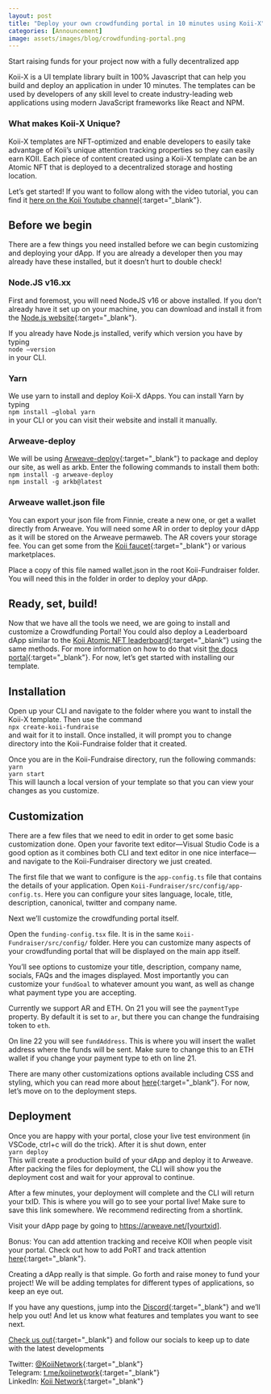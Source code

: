 ```yaml
---
layout: post
title: "Deploy your own crowdfunding portal in 10 minutes using Koii-X"
categories: [Announcement]
image: assets/images/blog/crowdfunding-portal.png
---
```


Start raising funds for your project now with a fully decentralized app

Koii-X is a UI template library built in 100% Javascript that can help you build and deploy an application in under 10 minutes. The templates can be used by developers of any skill level to create industry-leading web applications using modern JavaScript frameworks like React and NPM.

### What makes Koii-X Unique?

Koii-X templates are NFT-optimized and enable developers to easily take advantage of Koii’s unique attention tracking properties so they can easily earn KOII. Each piece of content created using a Koii-X template can be an Atomic NFT that is deployed to a decentralized storage and hosting location.

Let’s get started! If you want to follow along with the video tutorial, you can find it [here on the Koii Youtube channel](https://youtu.be/PBJDM_ZY2WI){:target="\_blank"}.

## Before we begin

There are a few things you need installed before we can begin customizing and deploying your dApp. If you are already a developer then you may already have these installed, but it doesn’t hurt to double check!

### Node.JS v16.xx

First and foremost, you will need NodeJS v16 or above installed. If you don’t already have it set up on your machine, you can download and install it from the [Node.js website](https://nodejs.org/en/){:target="\_blank"}.

If you already have Node.js installed, verify which version you have by typing<br/>
`node –version`
<br/>in your CLI.

### Yarn

We use yarn to install and deploy Koii-X dApps. You can install Yarn by typing<br/>
`npm install –global yarn`
<br/>in your CLI or you can visit their website and install it manually.

### Arweave-deploy

We will be using [Arweave-deploy](https://docs.koii.network/build-dapps-with-koii/template-library/deploy){:target="\_blank"} to package and deploy our site, as well as arkb. Enter the following commands to install them both:<br/>
`npm install -g arweave-deploy`<br/>
`npm install -g arkb@latest`

### Arweave wallet.json file

You can export your json file from Finnie, create a new one, or get a wallet directly from Arweave. You will need some AR in order to deploy your dApp as it will be stored on the Arweave permaweb. The AR covers your storage fee. You can get some from the [Koii faucet](https://koi.rocks/faucet){:target="\_blank"} or various marketplaces.

Place a copy of this file named wallet.json in the root Koii-Fundraiser folder. You will need this in the folder in order to deploy your dApp.

## Ready, set, build!

Now that we have all the tools we need, we are going to install and customize a Crowdfunding Portal! You could also deploy a Leaderboard dApp similar to the [Koii Atomic NFT leaderboard](https://koi.rocks/){:target="\_blank"} using the same methods. For more information on how to do that visit [the docs portal](https://docs.koii.network/build-dapps-with-koii/template-library/leaderboard-app){:target="\_blank"}. For now, let’s get started with installing our template.

## Installation

Open up your CLI and navigate to the folder where you want to install the Koii-X template. Then use the command<br/>
`npx create-koii-fundraise`
<br/>and wait for it to install. Once installed, it will prompt you to change directory into the Koii-Fundraise folder that it created.

Once you are in the Koii-Fundraise directory, run the following commands:<br/>
`yarn`<br/>
`yarn start`<br/>
This will launch a local version of your template so that you can view your changes as you customize.

## Customization

There are a few files that we need to edit in order to get some basic customization done. Open your favorite text editor—Visual Studio Code is a good option as it combines both CLI and text editor in one nice interface—and navigate to the Koii-Fundraiser directory we just created.

The first file that we want to configure is the `app-config.ts` file that contains the details of your application. Open `Koii-Fundraiser/src/config/app-config.ts`. Here you can configure your sites language, locale, title, description, canonical, twitter and company name.

Next we’ll customize the crowdfunding portal itself.

Open the `funding-config.tsx` file. It is in the same `Koii-Fundraiser/src/config/` folder. Here you can customize many aspects of your crowdfunding portal that will be displayed on the main app itself.

You’ll see options to customize your title, description, company name, socials, FAQs and the images displayed. Most importantly you can customize your `fundGoal` to whatever amount you want, as well as change what payment type you are accepting.

Currently we support AR and ETH. On 21 you will see the `paymentType` property. By default it is set to `ar`, but there you can change the fundraising token to `eth`.

On line 22 you will see `fundAddress`. This is where you will insert the wallet address where the funds will be sent. Make sure to change this to an ETH wallet if you change your payment type to eth on line 21.

There are many other customizations options available including CSS and styling, which you can read more about [here](https://docs.koii.network/build-dapps-with-koii/template-library/leaderboard-app/customization){:target="\_blank"}. For now, let’s move on to the deployment steps.

## Deployment

Once you are happy with your portal, close your live test environment (in VSCode, ctrl+c will do the trick). After it is shut down, enter<br/>
`yarn deploy`<br/>
This will create a production build of your dApp and deploy it to Arweave. After packing the files for deployment, the CLI will show you the deployment cost and wait for your approval to continue.

After a few minutes, your deployment will complete and the CLI will return your txID. This is where you will go to see your portal live! Make sure to save this link somewhere. We recommend redirecting from a shortlink.

Visit your dApp page by going to https://arweave.net/[yourtxid].

Bonus: You can add attention tracking and receive KOII when people visit your portal. Check out how to add PoRT and track attention [here](https://docs.koii.network/earning-koii/install-port){:target="\_blank"}.

Creating a dApp really is that simple. Go forth and raise money to fund your project! We will be adding templates for different types of applications, so keep an eye out.

If you have any questions, jump into the [Discord](https://discord.gg/koii){:target="\_blank"} and we’ll help you out! And let us know what features and templates you want to see next.

[Check us out](http://koii.me/u/koii){:target="\_blank"} and follow our socials to keep up to date with the latest developments

Twitter: [@KoiiNetwork](https://twitter.com/KoiiNetwork){:target="\_blank"}<br/>
Telegram: [t.me/koiinetwork](http://t.me/koiinetwork){:target="\_blank"}<br/>
LinkedIn: [Koii Network](https://www.linkedin.com/company/koii-network/mycompany/){:target="\_blank"}<br/>
